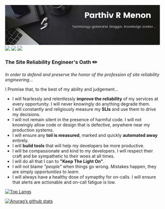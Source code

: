 <img src="https://github.com/parthivrmenon/parthivrmenon/blob/main/Parthiv%20R%20Menon%20(1).png" alt="banner that says Parthiv R Menon">
<a href="mailto:parthivrmenon@gmail.com"><img src="https://img.shields.io/badge/Gmail-D14836?style=for-the-badge&logo=gmail&logoColor=white"></a>
<a href="https://www.linkedin.com/in/parthivrmenon/"><img src="https://img.shields.io/badge/linkedin-%230077B5.svg?style=for-the-badge&logo=linkedin&logoColor=white"></a>
<a href="https://medium.com/@parthivrmenon"><img src="https://img.shields.io/badge/Medium-12100E?style=for-the-badge&logo=medium&logoColor=white"></a>

### The Site Reliability Engineer's Oath :pencil2:

*In order to defend and preserve the honor of the profession of site reliability engineering...*

I Promise that, to the best of my ability and judgement...
- I will fearlessly and relentlessly **improve the reliability** of my services at every opportunity. I will never knowingly do anything degrade them.
- I will constantly and religiously measure my **SLIs** and use them to drive my decisions.
- I will not remain silent in the presence of harmful code. I will not knowingly allow code or design that is defective, anywhere near my production systems.
- I will ensure any **toil is measured**, marked and quickly **automated away** entirely.
- I will **build tools** that will help my developers be more productive. 
- I will be compassionate and kind to my developers. I will respect their craft and be sympathetic to their woes at all times.
- I will do all that I can to **"Keep The Light On"**. 
- I will not blame *"people"* when things go wrong. Mistakes happen, they are simply *opportunities to learn*.
- I will always have a healthy dose of symapthy for on-calls. I will ensure that alerts are actionable and on-call fatigue is low.


[![Top Langs](https://github-readme-stats.vercel.app/api/top-langs/?username=parthivrmenon&layout=compact)](https://github.com/parthivrmenon)

[![Anurag’s github stats](https://github-readme-stats.vercel.app/api?username=parthivrmenon)](https://github.com/parthivrmenon)


